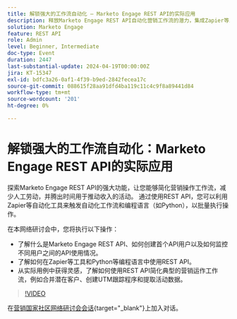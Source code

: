 ```yaml
---
title: 解锁强大的工作流自动化 — Marketo Engage REST API的实际应用
description: 释放Marketo Engage REST API自动化营销工作流的潜力，集成Zapier等工具，利用Python执行批量操作，并简化潜在客户合并、UTM跟踪和活动数据提取等任务。
solution: Marketo Engage
feature: REST API
role: Admin
level: Beginner, Intermediate
doc-type: Event
duration: 2447
last-substantial-update: 2024-04-19T00:00:00Z
jira: KT-15347
exl-id: bdfc3a26-0af1-4f39-b9ed-2842fecea17c
source-git-commit: 088615f28aa91dfd4ba119c11c4c9f8a89441d84
workflow-type: tm+mt
source-wordcount: '201'
ht-degree: 0%

---
```


# 解锁强大的工作流自动化：Marketo Engage REST API的实际应用

探索Marketo Engage REST API的强大功能，让您能够简化营销操作工作流，减少人工劳动，并腾出时间用于推动收入的活动。 通过使用REST API，您可以利用Zapier等自动化工具来触发自动化工作流和编程语言（如Python），以批量执行操作。

在本网络研讨会中，您将执行以下操作：

- 了解什么是Marketo Engage REST API、如何创建首个API用户以及如何监控不同用户之间的API使用情况。
- 了解如何在Zapier等工具和Python等编程语言中使用REST API。
- 从实际用例中获得灵感，了解如何使用REST API简化典型的营销运作工作流，例如合并潜在客户、创建UTM跟踪程序和提取活动数据。

>[!VIDEO](https://video.tv.adobe.com/v/3428435/?learn=on)


在[营销国家社区网络研讨会会话](https://nation.marketo.com/t5/product-discussions/webinar-april-17th-8am-pst-unlocking-powerful-workflow/td-p/346330){target="_blank"}上加入对话。
